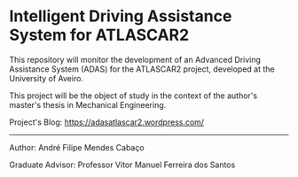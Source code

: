 # Intelligent Driving Assistance System for ATLASCAR2
This repository will monitor the development of an Advanced Driving Assistance System (ADAS) for the ATLASCAR2 project, developed at the University of Aveiro.

This project will be the object of study in the context of the author's master's thesis in Mechanical Engineering.

Project's Blog: https://adasatlascar2.wordpress.com/

---

Author: André Filipe Mendes Cabaço

Graduate Advisor: Professor Vítor Manuel Ferreira dos Santos
